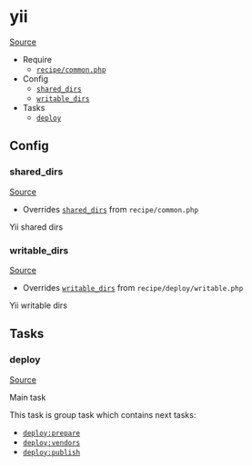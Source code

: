 <!-- DO NOT EDIT THIS FILE! -->
<!-- Instead edit recipe/yii.php -->
<!-- Then run bin/docgen -->

# yii

[Source](/recipe/yii.php)



* Require
  * [`recipe/common.php`](/docs/recipe/common.md)
* Config
  * [`shared_dirs`](#shared_dirs)
  * [`writable_dirs`](#writable_dirs)
* Tasks
  * [`deploy`](#deploy)

## Config
### shared_dirs
[Source](/recipe/yii.php#L7)

* Overrides [`shared_dirs`](/docs/recipe/common.md#shared_dirs) from `recipe/common.php`

Yii shared dirs

### writable_dirs
[Source](/recipe/yii.php#L10)

* Overrides [`writable_dirs`](/docs/recipe/deploy/writable.md#writable_dirs) from `recipe/deploy/writable.php`

Yii writable dirs


## Tasks
### deploy
[Source](/recipe/yii.php#L15)

Main task

This task is group task which contains next tasks:
* [`deploy:prepare`](/docs/recipe/common.md#deployprepare)
* [`deploy:vendors`](/docs/recipe/deploy/vendors.md#deployvendors)
* [`deploy:publish`](/docs/recipe/common.md#deploypublish)


